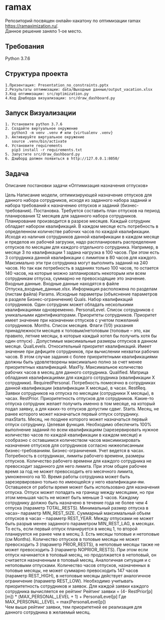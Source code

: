 # ramax

Репозиторий посвящен онлайн-хакатону по оптимизации ramax https://ramaximization.ru/.  
Данное решение заняло 1-ое место.

## Требования

Python 3.7.6

## Структура проекта
    1.Презентация: Presentation_no_constraints.pptx 
    2.Результаты оптимизации: data/Выходные данные/output_vacation.xlsx
    3.Код оптимизации: src/optimization.py
    4.Код Дэшборда визуализации: src/draw_dashboard.py

## Запуск Визуализации

    1. Установите python 3.7.6
    2. Создайте виртуальное окружение 
       python3 -m venv .venv # или {virtualenv .venv}
    3. Активируйте виртуальное окружение
       source .venv/bin/activate
    4. Установите requirements
       pip3 install -r requirements.txt
    5. Запустите src/draw_dashboard.py
    6. Дэшборд должен появиться в http://127.0.0.1:8050/
 
## Задача
Описание постановки задачи «Оптимизация назначения отпусков»

Цель
Написание модели, оптимизирующей назначение отпусков для данного набора сотрудников, исходя из заданного набора заданий и набора требований к назначению отпусков и заданий (бизнес-требования).
Постановка.
Требуется составить план отпусков на период планирования 12 месяцев для заданного набора сотрудников. Планирование производится в разрезе месяцев. Каждый сотрудник обладает набором квалификаций. В каждом месяце есть потребность в определенном количестве рабочих часов по каждой квалификации. Исходя из наличия сотрудников данной квалификации в каждом месяце и пределов их рабочей загрузки, надо распланировать распределение отпусков по месяцам для каждого отдельного сотрудника. Например, в месяце 3 по квалификации 1 задана нагрузка в 100 часов. При этом есть 3 сотрудника данной квалификации с лимитом в 80 часов для каждого. Максимально эти три сотрудника могут выполнить заданий на 240 часов. Но так как потребность в заданиях только 100 часов, то остается 140 часов, на которые можно запланировать некоторым или всем сотрудникам отпуска, суммарно не превосходящие это значение.
Входные данные.
Входные данные находятся в файле Отпуска_входные_данные.xlsx. Информация расположена по разделам (листам файла)
Params. Исходные параметры (объяснение параметров в разделе Бизнес-ограничения)
Quals. Набор квалификаций сотрудников. Один сотрудник может обладать несколькими квалификациями одновременно.
PersonalLevel. Список сотрудников с уникальными идентификаторами. Приоритеты сотрудников. Приоритет имеет значение при назначении отпусков с учетом пожеланий сотрудников.
Months. Список месяцев. Флаги (1/0) указания принадлежности месяцев к топовым/нетоповым (топовые – это, как правило, летние месяцы, в которые каждый хотел бы получить хотя бы один отпуск) . Допустимые максимальные размеры отпусков в данном месяце.
QualLevels. Относительный приоритет квалификаций. Имеет значение при дефиците сотрудников, при вычислении нехватки рабочих часов. В этом случае задания с более приоритетными квалификациями должны быть удовлетворены максимально полно за счет менее приоритетных квалификаций.
MaxFly. Максимальное количество рабочих часов в месяц для данного сотрудника.
Qualified. Матрица обладания квалификациями для каждого сотрудника (квалификации Х сотрудники).
RequiredPersonal. Потребность помесячно в сотрудниках данной квалификации (квалификации Х месяцы), в часах.
RestReq. Заявки сотрудников на отпуска по месяцам (сотрудники Х месяцы), в часах.
RestPrior. Приоритетность отпусков для сотрудников. Какие-то отпуска сотрудник желает получить именно в том месяце, на который подал заявку, а для каких-то отпусков допустим сдвиг.
Starts. Месяц, не ранее которого может назначаться первый отпуск сотруднику.
maxStarts. Месяц, не позднее которого может назначаться первый отпуск сотруднику.
Целевая функция.
Необходимо обеспечить 100% выполнение заданий по всем квалификациям (зарезервировать нужное количество часов по каждой квалификации в каждом месяце) и сообразно с оставшимся количеством часов максимизировать назначение отпусков для сотрудников согласно нижеописанным бизнес-требованиям.
Бизнес-ограничения.
Учет ведется в часах. Потребность в сотрудниках, лимиты рабочего времени, размеры отпусков.
Количество рабочего времени для каждого сотрудника не превосходит заданного для него лимита. При этом общее рабочее время за год не может превосходить его месячного лимита, умноженного на 10.
Время работы сотрудника может быть зарезервировано только по имеющейся у него квалификации-ям.
Оставшееся от работы время может быть использовано для назначения отпуска. Отпуск может попадать на границу между месяцами, но при этом меньшая часть  не может быть меньше 3 часов.
Каждому сотруднику должно быть назначено в течение года не более чем 4 отпуска (параметр TOTAL_RESTS). Минимальный размер отпуска в часах– параметр MIN_REST_SIZE. Суммарный максимальный объем отпусков в часах – параметр REST_YEAR.
Между отпусками не может быть разрыв менее заданного параметром MIN_REST_LAG, в месяцах. То есть, если первый отпуск планируется в месяц 1, то второй планируется не ранее чем в месяц 3.
Есть месяцы топовые и нетоповые (см Months). Количество отпусков в топовые месяцы не может превосходить 3 (параметр PRIOR_RESTS), в нетоповые месяцы также  не может превосходить 3 (параметр NOPRIOR_RESTS). При этом если отпуск начинается в топовый месяц, но продолжается в нетоповый, он считается назначенным в топовый месяц. Аналогичная ситуация и с нетоповыми отпусками.
Количество часов отпусков, назначенных в топовые месяцы, не может суммарно превосходить 147 часов (параметр REST_HIGH), в нетоповые месяцы действует аналогичное ограничение (параметр REST_LOW).
Необходимо учитывать приоритетность сотрудников и заявок. Для каждой заявки каждого сотрудника вычисляется ее рейтинг 
Рейтинг заявки = (4- RestPrior[p][m]) * (MAX_PERSONAL_LEVEL + 1) + PersonalLevel[p]
Где MAX_PERSONAL_LEVEL = max(PersonalLevel[p])			
Чем выше рейтинг заявки, тем приоритетней ее реализация для данного сотрудника в желаемый месяц.



